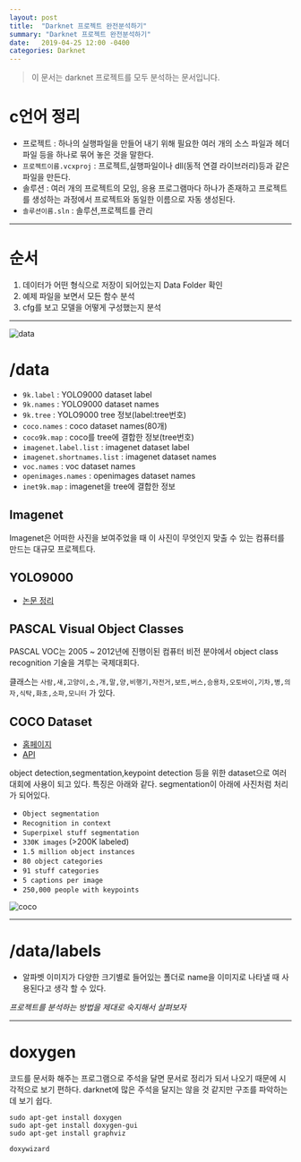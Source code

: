 ```yaml
---
layout: post
title:  "Darknet 프로젝트 완전분석하기"
summary: "Darknet 프로젝트 완전분석하기"
date:   2019-04-25 12:00 -0400
categories: Darknet
---
```

> 이 문서는 darknet 프로젝트를 모두 분석하는 문서입니다.

# c언어 정리
- 프로젝트 : 하나의 실행파일을 만들어 내기 위해 필요한 여러 개의 소스 파일과 헤더 파일 등을 하나로 묶어 놓은 것을 말한다.
- `프로젝트이름.vcxproj` : 프로젝트,실행파일이나 dll(동적 연결 라이브러리)등과 같은 파일을 만든다.
- 솔루션 : 여러 개의 프로젝트의 모임, 응용 프로그램마다 하나가 존재하고 프로젝트를 생성하는 과정에서 프로젝트와 동일한 이름으로 자동 생성된다.
- `솔루션이름.sln` : 솔루션,프로젝트를 관리

---

# 순서
1. 데이터가 어떤 형식으로 저장이 되어있는지 Data Folder 확인
2. 예제 파일을 보면서 모든 함수 분석
3. cfg를 보고 모델을 어떻게 구성했는지 분석

---



![data](https://github.com/jjeamin/jjeamin.github.io/raw/master/_posts/post_img/darknet/data.PNG)



# /data

- `9k.label` : YOLO9000 dataset label
- `9k.names` : YOLO9000 dataset names
- `9k.tree` : YOLO9000 tree 정보(label:tree번호)
- `coco.names` : coco dataset names(80개)
- `coco9k.map` : coco를 tree에 결합한 정보(tree번호)
- `imagenet.label.list` : imagenet dataset label
- `imagenet.shortnames.list` : imagenet dataset names
- `voc.names` : voc dataset names
- `openimages.names` : openimages dataset names
- `inet9k.map` : imagenet을 tree에 결합한 정보

## Imagenet
Imagenet은 어떠한 사진을 보여주었을 때 이 사진이 무엇인지 맞출 수 있는 컴퓨터를 만드는 대규모 프로젝트다.

## YOLO9000

- [논문 정리](https://jjeamin.github.io/paper/2019/04/20/yolo_v2/)

## PASCAL Visual Object Classes
PASCAL VOC는 2005 ~ 2012년에 진행이된 컴퓨터 비전 분야에서 object class recognition 기술을 겨루는 국제대회다.

클래스는 `사람,새,고양이,소,개,말,양,비행기,자전거,보트,버스,승용차,오토바이,기차,병,의자,식탁,화초,소파,모니터` 가 있다.

## COCO Dataset
- [홈페이지](http://cocodataset.org/#home)
- [API](http://cocodataset.org/#download)

object detection,segmentation,keypoint detection 등을 위한 dataset으로 여러 대회에 사용이 되고 있다. 특징은 아래와 같다. segmentation이 아래에 사진처럼 처리가 되어있다.

- `Object segmentation`
- `Recognition in context`
- `Superpixel stuff segmentation`
- `330K images` (>200K labeled)
- `1.5 million object instances`
- `80 object categories`
- `91 stuff categories`
- `5 captions per image`
- `250,000 people with keypoints`



![coco](https://github.com/jjeamin/jjeamin.github.io/raw/master/_posts/post_img/darknet/coco.PNG)



---

# /data/labels
- 알파벳 이미지가 다양한 크기별로 들어있는 폴더로 name을 이미지로 나타낼 때 사용된다고 생각 할 수 있다.

*프로젝트를 분석하는 방법을 제대로 숙지해서 살펴보자*

---

# doxygen

코드를 문서화 해주는 프로그램으로 주석을 달면 문서로 정리가 되서 나오기 때문에 시각적으로 보기 편하다. darknet에 많은 주석을 달지는 않을 것 같지만 구조를 파악하는데 보기 쉽다.

```
sudo apt-get install doxygen
sudo apt-get install doxygen-gui
sudo apt-get install graphviz

doxywizard
```
